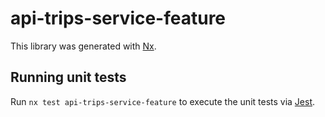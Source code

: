 # api-trips-service-feature

This library was generated with [Nx](https://nx.dev).

## Running unit tests

Run `nx test api-trips-service-feature` to execute the unit tests via [Jest](https://jestjs.io).
